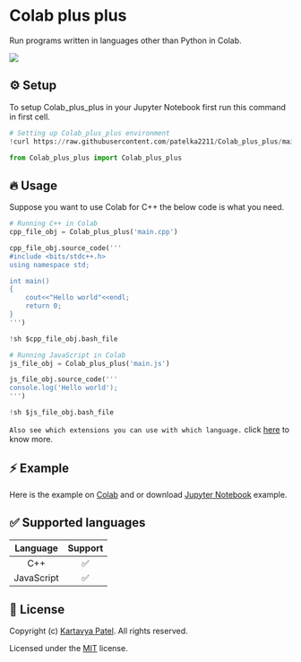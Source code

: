 # Colab plus plus

Run programs written in languages other than Python in Colab.

![](https://opengraph.githubassets.com/1/patelka2211/Colab_plus_plus)

## ⚙️ Setup

To setup Colab_plus_plus in your Jupyter Notebook first run this command in first cell.

```py
# Setting up Colab_plus_plus environment
!curl https://raw.githubusercontent.com/patelka2211/Colab_plus_plus/main/Colab_plus_plus.py --output Colab_plus_plus.py

from Colab_plus_plus import Colab_plus_plus
```

## 🔥 Usage

Suppose you want to use Colab for C++ the below code is what you need.

```py
# Running C++ in Colab
cpp_file_obj = Colab_plus_plus('main.cpp')

cpp_file_obj.source_code('''
#include <bits/stdc++.h>
using namespace std;

int main()
{
    cout<<"Hello world"<<endl;
    return 0;
}
''')

!sh $cpp_file_obj.bash_file
```

```py
# Running JavaScript in Colab
js_file_obj = Colab_plus_plus('main.js')

js_file_obj.source_code('''
console.log('Hello world');
''')

!sh $js_file_obj.bash_file
```

`Also see which extensions you can use with which language.` click [here](./alternative-extensions.json) to know more.

## ⚡️ Example

Here is the example on [Colab](https://colab.research.google.com/drive/1GJnRiw_JkWBGbat7VjCzEAkJkSENBNLO?usp=sharing "Go to example") and or download [Jupyter Notebook](./Colab%2B%2B.ipynb) example.

## ✅ Supported languages

|  Language  | Support |
| :--------: | :-----: |
|    C++     |   ✅    |
| JavaScript |   ✅    |

## 📝 License

Copyright (c) [Kartavya Patel](https://github.com/patelka2211 "Kartavya Patel on Github"). All rights reserved.

Licensed under the [MIT](./LICENSE "See license") license.

